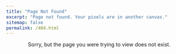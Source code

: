 ```yaml
---
title: "Page Not Found"
excerpt: "Page not found. Your pixels are in another canvas."
sitemap: false
permalink: /404.html
---
```


<center>Sorry, but the page you were trying to view does not exist.</Center>
